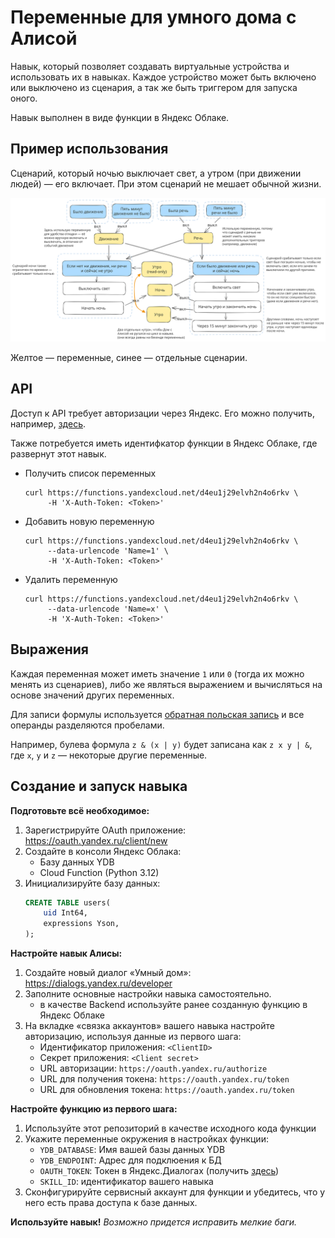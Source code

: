 # Переменные для умного дома с Алисой

Навык, который позволяет создавать виртуальные устройства и использовать их в навыках.
Каждое устройство может быть включено или выключено из сценария, а так же быть триггером для запуска оного.

Навык выполнен в виде функции в Яндекс Облаке.

## Пример использования

Сценарий, который ночью выключает свет, а утром (при движении людей) — его включает. При этом сценарий не мешает обычной жизни. 

![пример](example.svg)

Желтое — переменные, синее — отдельные сценарии.

## API

Доступ к API требует авторизации через Яндекс. Его можно получить, например, [здесь](https://oauth.yandex.ru/authorize?response_type=token&client_id=1bcfbbc93225437497bf2023d59fcabb).

Также потребуется иметь идентифкатор функции в Яндекс Облаке, где развернут этот навык.

* Получить список переменных
   ```shell
   curl https://functions.yandexcloud.net/d4eu1j29elvh2n4o6rkv \
        -H 'X-Auth-Token: <Token>'
   ```
* Добавить новую переменную
   ```shell
   curl https://functions.yandexcloud.net/d4eu1j29elvh2n4o6rkv \
        --data-urlencode 'Name=1' \
        -H 'X-Auth-Token: <Token>'
   ```
* Удалить переменную
   ```shell
   curl https://functions.yandexcloud.net/d4eu1j29elvh2n4o6rkv \
        --data-urlencode 'Name=x' \
        -H 'X-Auth-Token: <Token>'
   ```

## Выражения

Каждая переменная может иметь значение `1` или `0` (тогда их можно менять из сценариев), либо же являться выражением и вычисляться на основе значений других переменных.

Для записи формулы используется [обратная польcкая запись](https://ru.wikipedia.org/wiki/%D0%9E%D0%B1%D1%80%D0%B0%D1%82%D0%BD%D0%B0%D1%8F_%D0%BF%D0%BE%D0%BB%D1%8C%D1%81%D0%BA%D0%B0%D1%8F_%D0%B7%D0%B0%D0%BF%D0%B8%D1%81%D1%8C) и все операнды разделяются пробелами.

Например, булева формула `z & (x | y)` будет записана как `z x y | &`, где `x`, `y` и `z` — некоторые другие переменные.

## Создание и запуск навыка

**Подготовьте всё необходимое:**

1. Зарегистрируйте OAuth приложение: https://oauth.yandex.ru/client/new
2. Создайте в консоли Яндекс Облака:
    - Базу данных YDB
    - Cloud Function (Python 3.12)
3. Инициализируйте базу данных:
    ```sql
    CREATE TABLE users(
        uid Int64,
        expressions Yson,
    );
    ```

**Настройте навык Алисы:**

1. Создайте новый диалог «Умный дом»: https://dialogs.yandex.ru/developer
2. Заполните основные настройки навыка самостоятельно.
    - в качестве Backend используйте ранее созданную функцию в Яндекс Облаке
3. На вкладке «связка аккаунтов» вашего навыка настройте авторизацию, используя данные из первого шага:
    - Идентификатор приложения: `<ClientID>`
    - Секрет приложения: `<Client secret>`
    - URL авторизации: `https://oauth.yandex.ru/authorize`
    - URL для получения токена: `https://oauth.yandex.ru/token`
    - URL для обновления токена: `https://oauth.yandex.ru/token`

**Настройте функцию из первого шага:**

1. Используйте этот репозиторий в качестве исходного кода функции
2. Укажите переменные окружения в настройках функции:
    - `YDB_DATABASE`: Имя вашей базы данных YDB
    - `YDB_ENDPOINT`: Адрес для подклюения к БД
    - `OAUTH_TOKEN`: Токен в Яндекс.Диалогах (получить [здесь](https://oauth.yandex.ru/authorize?response_type=token&client_id=c473ca268cd749d3a8371351a8f2bcbd))
    - `SKILL_ID`: идентификатор вашего навыка
3. Сконфигурируйте сервисный аккаунт для функции и убедитесь, что у него есть права доступа к базе данных.

**Используйте навык!** _Возможно придется исправить мелкие баги._
